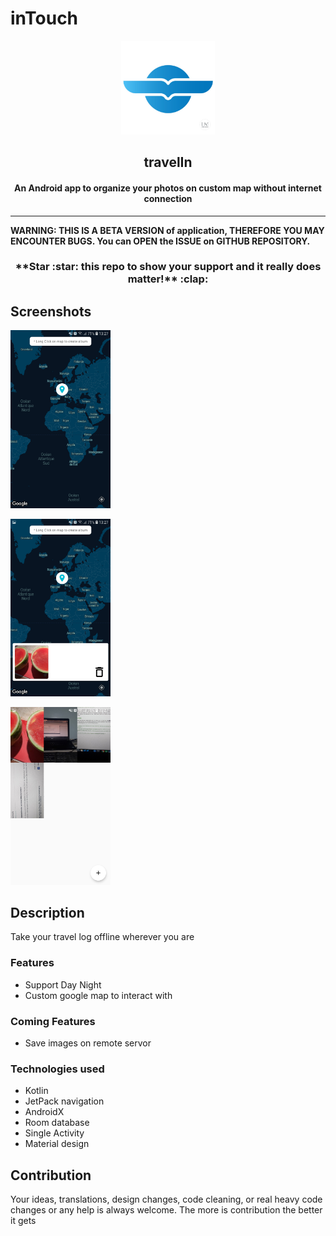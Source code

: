 # inTouch

<p align="center"><a href="https://github.com/azze-r/Android-Travel-Connected"><img src="https://github.com/azze-r/Android-Travel-Connected/blob/master/app/src/main/res/mipmap-mdpi/tra.jpg" width="150"></a></p> 

<h2 align="center"><b>travelIn</b></h2>

<h4 align="center">An Android app to organize your photos on custom map without internet connection</h4>

<p align="center"></p>
</p>
<hr>
<b>WARNING: THIS IS A BETA VERSION of application, THEREFORE YOU MAY ENCOUNTER BUGS. You can OPEN the ISSUE on GITHUB REPOSITORY.</b>

<h3 align="center">**Star :star:  this repo to show your support and it really does matter!** :clap:</h4>

## Screenshots

[<img src="https://github.com/azze-r/Android-Travel-Connected/blob/master/Screenshot_20200628-132739_TravelIn.jpg" width=160>](https://github.com/azze-r/Android-Travel-Connected/blob/master/Screenshot_20200628-132739_TravelIn.jpg)

[<img src="https://github.com/azze-r/Android-Travel-Connected/blob/master/Screenshot_20200628-132748_TravelIn.jpg" width=160>](https://github.com/azze-r/Android-Travel-Connected/blob/master/Screenshot_20200628-132748_TravelIn.jpg)

[<img src="https://github.com/azze-r/Android-Travel-Connected/blob/master/Screenshot_20200628-132759_TravelIn.jpg" width=160>](https://github.com/azze-r/Android-Travel-Connected/blob/master/Screenshot_20200628-132759_TravelIn.jpg)

## Description

Take your travel log offline wherever you are

### Features

* Support Day Night
* Custom google map to interact with

### Coming Features

* Save images on remote servor

### Technologies used
* Kotlin
* JetPack navigation
* AndroidX
* Room database
* Single Activity
* Material design

## Contribution
Your ideas, translations, design changes, code cleaning, or real heavy code changes or any help is always welcome. The more is contribution the better it gets
